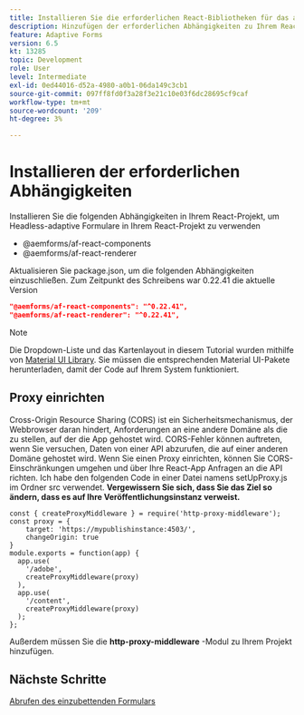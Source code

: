 ```yaml
---
title: Installieren Sie die erforderlichen React-Bibliotheken für das adaptive Formular
description: Hinzufügen der erforderlichen Abhängigkeiten zu Ihrem React-Projekt
feature: Adaptive Forms
version: 6.5
kt: 13285
topic: Development
role: User
level: Intermediate
exl-id: 0ed44016-d52a-4980-a0b1-06da149c3cb1
source-git-commit: 097ff8fd0f3a28f3e21c10e03f6dc28695cf9caf
workflow-type: tm+mt
source-wordcount: '209'
ht-degree: 3%

---
```


# Installieren der erforderlichen Abhängigkeiten

Installieren Sie die folgenden Abhängigkeiten in Ihrem React-Projekt, um Headless-adaptive Formulare in Ihrem React-Projekt zu verwenden

* @aemforms/af-react-components
* @aemforms/af-react-renderer

Aktualisieren Sie package.json, um die folgenden Abhängigkeiten einzuschließen. Zum Zeitpunkt des Schreibens war 0.22.41 die aktuelle Version

```json
"@aemforms/af-react-components": "^0.22.41",
"@aemforms/af-react-renderer": "^0.22.41",
```

>[!NOTE]
>
>Die Dropdown-Liste und das Kartenlayout in diesem Tutorial wurden mithilfe von [Material UI Library](https://mui.com/). Sie müssen die entsprechenden Material UI-Pakete herunterladen, damit der Code auf Ihrem System funktioniert.

## Proxy einrichten

Cross-Origin Resource Sharing (CORS) ist ein Sicherheitsmechanismus, der Webbrowser daran hindert, Anforderungen an eine andere Domäne als die zu stellen, auf der die App gehostet wird. CORS-Fehler können auftreten, wenn Sie versuchen, Daten von einer API abzurufen, die auf einer anderen Domäne gehostet wird. Wenn Sie einen Proxy einrichten, können Sie CORS-Einschränkungen umgehen und über Ihre React-App Anfragen an die API richten. Ich habe den folgenden Code in einer Datei namens setUpProxy.js im Ordner src verwendet. **Vergewissern Sie sich, dass Sie das Ziel so ändern, dass es auf Ihre Veröffentlichungsinstanz verweist.**

```
const { createProxyMiddleware } = require('http-proxy-middleware');
const proxy = {
    target: 'https://mypublishinstance:4503/',
    changeOrigin: true
}
module.exports = function(app) {
  app.use(
    '/adobe',
    createProxyMiddleware(proxy)
  ),
  app.use(
    '/content',
    createProxyMiddleware(proxy)
  );
};
```

Außerdem müssen Sie die **http-proxy-middleware** -Modul zu Ihrem Projekt hinzufügen.

## Nächste Schritte

[Abrufen des einzubettenden Formulars](./fetch-the-form.md)
